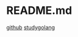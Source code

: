 # README.md

[github](https://github.com/rs/zerolog)
[studygolang](https://studygolang.com/articles/28201#reply1)
